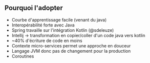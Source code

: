 ## Pourquoi l'adopter
- Courbe d'apprentissage facile (venant du java)
- Interopérabilité forte avec Java <!-- .element: class="fragment" -->
- Spring travaille sur l'intégration Kotlin (@sdeleuze)<!-- .element: class="fragment" -->
- Intellij -> transformation en copier/coller d'un code java vers kotlin<!-- .element: class="fragment" -->
- ~40% d'écriture de code en moins<!-- .element: class="fragment" -->
- Contexte micro-services permet une approche en douceur <!-- .element: class="fragment" -->
- Langage JVM donc pas de changement pour la production <!-- .element: class="fragment" -->
- Coroutines<!-- .element: class="fragment" -->
